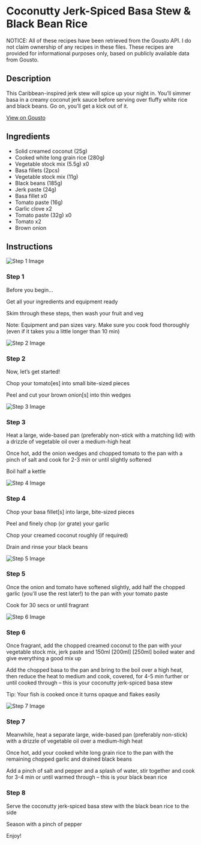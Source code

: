 # Coconutty Jerk-Spiced Basa Stew & Black Bean Rice

NOTICE: All of these recipes have been retrieved from the Gousto API. I do not claim ownership of any recipes in these files. These recipes are provided for informational purposes only, based on publicly available data from Gousto.

## Description

This Caribbean-inspired jerk stew will spice up your night in. You’ll simmer basa in a creamy coconut jerk sauce before serving over fluffy white rice and black beans. Go on, you’ll get a kick out of it.

[View on Gousto](https://www.gousto.co.uk/recipes/cookbook/coconutty-jerk-spiced-basa-stew-black-bean-rice)

## Ingredients

- Solid creamed coconut (25g)
- Cooked white long grain rice (280g)
- Vegetable stock mix (5.5g) x0
- Basa fillets (2pcs)
- Vegetable stock mix (11g)
- Black beans (185g)
- Jerk paste (24g)
- Basa fillet x0
- Tomato paste (16g)
- Garlic clove x2
- Tomato paste (32g) x0
- Tomato x2
- Brown onion

## Instructions

![Step 1 Image](https://production-media.gousto.co.uk/cms/recipe-step-image/Admin10mm-Step-1-6-1719215650178-x200.jpg)

### Step 1

Before you begin...

Get all your ingredients and equipment ready

Skim through these steps, then wash your fruit and veg

Note: Equipment and pan sizes vary. Make sure you cook food thoroughly (even if it takes you a little longer than 10 min)

![Step 2 Image](https://production-media.gousto.co.uk/cms/recipe-step-image/step-2-1709224861320-x200.jpg)

### Step 2

Now, let’s get started!

Chop your tomato[es] into small bite-sized pieces

Peel and cut your brown onion[s] into thin wedges

![Step 3 Image](https://production-media.gousto.co.uk/cms/recipe-step-image/step-3-1709224865069-x200.jpg)

### Step 3

Heat a large, wide-based pan (preferably non-stick with a matching lid) with a drizzle of vegetable oil over a medium-high heat

Once hot, add the onion wedges and chopped tomato to the pan with a pinch of salt and cook for 2-3 min or until slightly softened

Boil half a kettle

![Step 4 Image](https://production-media.gousto.co.uk/cms/recipe-step-image/step-4-1709224869059-x200.jpg)

### Step 4

Chop your basa fillet[s] into large, bite-sized pieces

Peel and finely chop (or grate) your garlic

Chop your creamed coconut roughly (if required)

Drain and rinse your black beans

![Step 5 Image](https://production-media.gousto.co.uk/cms/recipe-step-image/step-5-1709224872680-x200.jpg)

### Step 5

Once the onion and tomato have softened slightly, add half the chopped garlic (you'll use the rest later!) to the pan with your tomato paste

Cook for 30 secs or until fragrant

![Step 6 Image](https://production-media.gousto.co.uk/cms/recipe-step-image/step-6-1709224876472-x200.jpg)

### Step 6

Once fragrant, add the chopped creamed coconut to the pan with your vegetable stock mix, jerk paste and 150ml <span class="text-purple">[200ml]</span><span class="text-danger"> [250ml]</span> boiled water and give everything a good mix up

Add the chopped basa to the pan and bring to the boil over a high heat, then reduce the heat to medium and cook, covered, for 4-5 min further or until cooked through – this is your coconutty jerk-spiced basa stew

Tip: Your fish is cooked once it turns opaque and flakes easily

![Step 7 Image](https://production-media.gousto.co.uk/cms/recipe-step-image/step-7-1709224879919-x200.jpg)

### Step 7

Meanwhile, heat a separate large, wide-based pan (preferably non-stick) with a drizzle of vegetable oil over a medium-high heat

Once hot, add your cooked white long grain rice to the pan with the remaining chopped garlic and drained black beans

Add a pinch of salt and pepper and a splash of water, stir together and cook for 3-4 min or until warmed through – this is your black bean rice

### Step 8

Serve the coconutty jerk-spiced basa stew with the black bean rice to the side

Season with a pinch of pepper

Enjoy!

